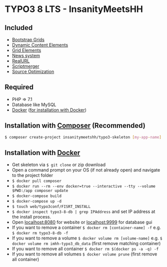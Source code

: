 # TYPO3 8 LTS - InsanityMeetsHH

## Included
* [Bootstrap Grids](https://extensions.typo3.org/extension/bootstrap_grids/)
* [Dynamic Content Elements](https://extensions.typo3.org/extension/dce/)
* [Grid Elements](https://extensions.typo3.org/extension/gridelements/)
* [News system](https://extensions.typo3.org/extension/news/)
* [RealURL](https://extensions.typo3.org/extension/realurl/)
* [Scriptmerger](https://extensions.typo3.org/extension/scriptmerger/)
* [Source Optimization](https://extensions.typo3.org/extension/sourceopt/)

## Required
* PHP => 7.1
* Database like MySQL
* [Docker](https://www.docker.com/) ([for installation with Docker](https://github.com/InsanityMeetsHH/Slim-Skeleton#installation-with-docker))

## Installation with [Composer](https://getcomposer.org/) (Recommended)

```bash
$ composer create-project insanitymeetshh/typo3-skeleton [my-app-name]
```
## Installation with [Docker](https://www.docker.com/)
* Get skeleton via `$ git clone` or zip download
* Open a command prompt on your OS (if not already open) and navigate to the project folder
* `$ docker pull composer`
* `$ docker run --rm --env docker=true --interactive --tty --volume $PWD:/app composer update`
* `$ docker-compose build`
* `$ docker-compose up -d`
* `$ touch web/typo3conf/FISRT_INSTALL`
* `$ docker inspect typo3-8-db | grep IPAddress` and set IP address at the install process.
* Open [localhost:8080](http://localhost:8080) for website or [localhost:9999](http://localhost:9999) for database gui
* If you want to remove a container `$ docker rm [container-name] -f` e.g. `$ docker rm typo3-8-db -f`
* If you want to remove a volume `$ docker volume rm [volume-name]` e.g. `$ docker volume rm imhh-typo3_db_data` (first remove matching container)
* If you want to remove all container `$ docker rm $(docker ps -a -q) -f`
* If you want to remove all volumes `$ docker volume prune` (first remove all container)
